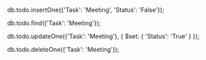 db.todo.insertOne({'Task': 'Meeting', 'Status': 'False'});

db.todo.find({'Task': 'Meeting'});

db.todo.updateOne({'Task': 'Meeting'}, { $set: { 'Status': 'True' } });

db.todo.deleteOne({'Task': 'Meeting'});
